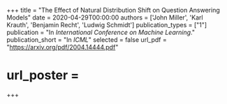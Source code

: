+++
title = "The Effect of Natural Distribution Shift on Question Answering Models"
date = 2020-04-29T00:00:00
authors = ['John Miller', 'Karl Krauth', 'Benjamin Recht', 'Ludwig Schmidt']
publication_types = ["1"]
publication = "In *International Conference on Machine Learning*."
publication_short = "In *ICML*"
selected = false
url_pdf = "https://arxiv.org/pdf/2004.14444.pdf"
# url_poster =  
+++
